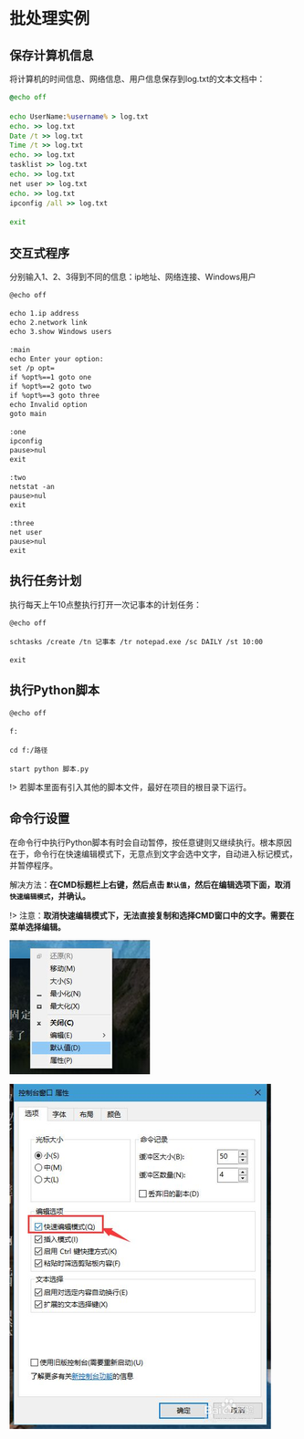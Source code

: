 # 批处理实例

## 保存计算机信息

将计算机的时间信息、网络信息、用户信息保存到log.txt的文本文档中：

```cmd
@echo off

echo UserName:%username% > log.txt
echo. >> log.txt
Date /t >> log.txt
Time /t >> log.txt
echo. >> log.txt
tasklist >> log.txt
echo. >> log.txt
net user >> log.txt
echo. >> log.txt
ipconfig /all >> log.txt

exit
```

## 交互式程序

分别输入1、2、3得到不同的信息：ip地址、网络连接、Windows用户

```
@echo off

echo 1.ip address
echo 2.network link
echo 3.show Windows users

:main
echo Enter your option:
set /p opt=
if %opt%==1 goto one
if %opt%==2 goto two
if %opt%==3 goto three
echo Invalid option
goto main

:one
ipconfig
pause>nul
exit

:two
netstat -an
pause>nul
exit

:three
net user
pause>nul
exit
```

## 执行任务计划

执行每天上午10点整执行打开一次记事本的计划任务：

```
@echo off

schtasks /create /tn 记事本 /tr notepad.exe /sc DAILY /st 10:00

exit
```

## 执行Python脚本

```
@echo off

f:

cd f:/路径

start python 脚本.py
```

!> 若脚本里面有引入其他的脚本文件，最好在项目的根目录下运行。

## 命令行设置

在命令行中执行Python脚本有时会自动暂停，按任意键则又继续执行。根本原因在于，命令行在快速编辑模式下，无意点到文字会选中文字，自动进入标记模式，并暂停程序。

解决方法：**在CMD标题栏上右键，然后点击 `默认值`，然后在编辑选项下面，取消 `快速编辑模式`，并确认。**

!> 注意：**取消快速编辑模式下，无法直接复制和选择CMD窗口中的文字。需要在菜单选择编辑。**

![fdb4f00d3aceaad728118e56eee7340f6578b8d2](Image/fdb4f00d3aceaad728118e56eee7340f6578b8d2.jpg)

![2083a5d6e1d06de8fc1b0491ca93cee8b104acd2](Image/2083a5d6e1d06de8fc1b0491ca93cee8b104acd2.jpg)